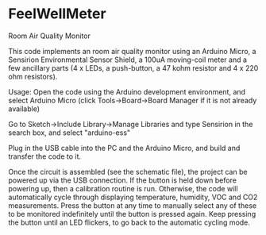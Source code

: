 # FeelWellMeter
Room Air Quality Monitor

This code implements an room air quality monitor using an Arduino Micro, a Sensirion Environmental Sensor Shield, a 100uA moving-coil meter and a few ancillary parts
(4 x LEDs, a push-button, a 47 kohm resistor and 4 x 220 ohm resistors).

Usage: 
Open the code using the Arduino development environment, and select Arduino Micro (click Tools->Board->Board Manager if it is not already available)

Go to Sketch->Include Library->Manage Libraries and type Sensirion in the search box, and select "arduino-ess"

Plug in the USB cable into the PC and the Arduino Micro, and build and transfer the code to it.

Once the circuit is assembled (see the schematic file), the project can be powered up via the USB connection. If the button is held down before powering up, then a calibration routine is run.
Otherwise, the code will automatically cycle through displaying temperature, humidity, VOC and CO2 measurements. Press the button at any time to manually select any of these to be monitored indefinitely until the button is pressed again.
Keep pressing the button until an LED flickers, to go back to the automatic cycling mode.


